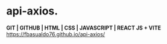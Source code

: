 # api-axios.
**GIT | GITHUB | HTML | CSS | JAVASCRIPT | REACT JS + VITE**  
https://fbasualdo76.github.io/api-axios/
